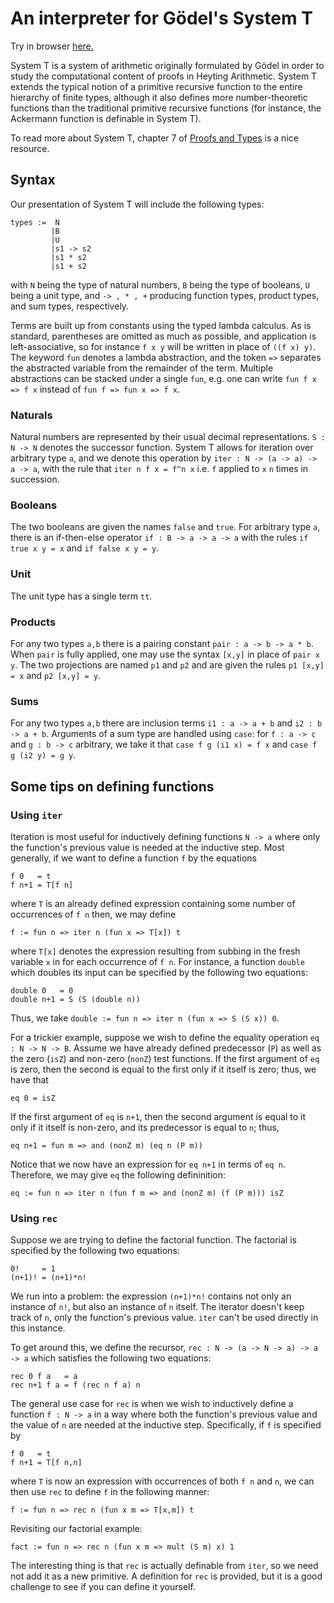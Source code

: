 # An interpreter for Gödel's System T

Try in browser [here.](https://emarzion.github.io/SystemT/)

System T is a system of arithmetic originally formulated by Gödel in order to study the computational content of proofs in Heyting Arithmetic.  System T extends the typical notion of a primitive recursive function to the entire hierarchy of finite types, although it also defines more number-theoretic functions than the traditional primitive recursive functions (for instance, the Ackermann function is definable in System T).

To read more about System T, chapter 7 of [Proofs and Types](http://www.paultaylor.eu/stable/prot.pdf) is a nice resource.

## Syntax

Our presentation of System T will include the following types: 

```
types :=  N
         |B
         |U
         |s1 -> s2
         |s1 * s2
         |s1 + s2
```
with `N` being the type of natural numbers, `B` being the type of booleans, `U` being a unit type, and `-> , * , +` producing function types, product types, and sum types, respectively.

Terms are built up from constants using the typed lambda calculus.  As is standard, parentheses are omitted as much as possible, and application is left-associative, so for instance `f x y` will be written in place of `((f x) y)`.  The keyword `fun` denotes a lambda abstraction, and the token `=>` separates the abstracted variable from the remainder of the term. Multiple abstractions can be stacked under a single `fun`, e.g. one can write `fun f x => f x` instead of `fun f => fun x => f x`.

### Naturals

Natural numbers are represented by their usual decimal representations.  `S : N -> N` denotes the successor function.  System T allows for iteration over arbitrary type `a`, and we denote this operation by `iter : N -> (a -> a) -> a -> a`, with the rule that `iter n f x = f^n x` i.e. `f` applied to `x` `n` times in succession.

### Booleans

The two booleans are given the names `false`  and `true`.  For arbitrary type `a`, there is an if-then-else operator `if : B -> a -> a -> a` with the rules `if true x y = x` and  `if false x y = y`.

### Unit

The unit type has a single term `tt`.

### Products

For any two types `a,b` there is a pairing constant `pair : a -> b -> a * b`.  When `pair` is fully applied, one may use the syntax `[x,y]` in place of `pair x y`.  The two projections are named `p1` and `p2` and are given the rules `p1 [x,y] = x` and `p2 [x,y] = y`.

### Sums

For any two types `a,b` there are inclusion terms `i1 : a -> a + b` and `i2 : b -> a + b`.  Arguments of a sum type are handled using `case`:  for `f : a -> c` and `g : b -> c` arbitrary, we take it that `case f g (i1 x) = f x` and `case f g (i2 y) = g y`.

## Some tips on defining functions

### Using `iter`

Iteration is most useful for inductively defining functions `N -> a` where only the function's previous value is needed at the inductive step.  Most generally, if we want to define a function `f` by the equations

```
f 0   = t
f n+1 = T[f n]
```

where `T` is an already defined expression containing some number of occurrences of `f n` then, we may define

```
f := fun n => iter n (fun x => T[x]) t
```

where `T[x]` denotes the expression resulting from subbing in the fresh variable `x` in for each occurrence of `f n`. For instance, a function `double` which doubles its input can be specified by the following two equations:

```
double 0   = 0
double n+1 = S (S (double n))
```

Thus, we take `double := fun n => iter n (fun x => S (S x)) 0`.

For a trickier example, suppose we wish to define the equality operation `eq : N -> N -> B`.  Assume we have already defined predecessor (`P`) as well as the zero (`isZ`) and non-zero (`nonZ`) test functions.  If the first argument of `eq` is zero, then the second is equal to the first only if it itself is zero; thus, we have that

```
eq 0 = isZ
```

If the first argument of `eq` is `n+1`, then the second argument is equal to it only if it itself is non-zero, and its predecessor is equal to `n`; thus,

```
eq n+1 = fun m => and (nonZ m) (eq n (P m))
```

Notice that we now have an expression for `eq n+1` in terms of `eq n`.  Therefore, we may give `eq` the following defininition:

```
eq := fun n => iter n (fun f m => and (nonZ m) (f (P m))) isZ
```

### Using `rec`
Suppose we are trying to define the factorial function. The factorial is specified by the following two equations:

```
0!     = 1
(n+1)! = (n+1)*n!
```
We run into a problem:  the expression `(n+1)*n!` contains not only an instance of `n!`, but also an instance of `n` itself.  The iterator doesn't keep track of `n`, only the function's previous value.   `iter` can't be used directly in this instance.

To get around this, we define the recursor, `rec : N -> (a -> N -> a) -> a -> a` which satisfies the following two equations:

```
rec 0 f a   = a
rec n+1 f a = f (rec n f a) n
```
The general use case for `rec` is when we wish to inductively define a function `f : N -> a` in a way where both the function's previous value and the value of `n` are needed at the inductive step.  Specifically, if `f` is specified by

```
f 0   = t
f n+1 = T[f n,n]
```

where `T` is now an expression with occurrences of both `f n` and `n`, we can then use `rec` to define `f` in the following manner:

```
f := fun n => rec n (fun x m => T[x,m]) t
```

Revisiting our factorial example:

```
fact := fun n => rec n (fun x m => mult (S m) x) 1
```

The interesting thing is that `rec` is actually definable from `iter`, so we need not add it as a new primitive.  A definition for `rec` is provided, but it is a good challenge to see if you can define it yourself. 

